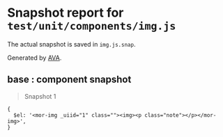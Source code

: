 # Snapshot report for `test/unit/components/img.js`

The actual snapshot is saved in `img.js.snap`.

Generated by [AVA](https://ava.li).

## base : component snapshot

> Snapshot 1

    {
      $el: '<mor-img _uiid="1" class=""><img><p class="note"></p></mor-img>',
    }
